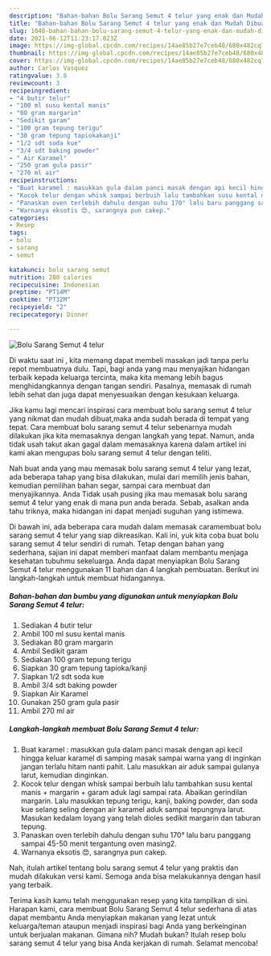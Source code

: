```yaml
---
description: "Bahan-bahan Bolu Sarang Semut 4 telur yang enak dan Mudah Dibuat"
title: "Bahan-bahan Bolu Sarang Semut 4 telur yang enak dan Mudah Dibuat"
slug: 1048-bahan-bahan-bolu-sarang-semut-4-telur-yang-enak-dan-mudah-dibuat
date: 2021-06-12T11:23:17.023Z
image: https://img-global.cpcdn.com/recipes/14ae85b27e7ceb48/680x482cq70/bolu-sarang-semut-4-telur-foto-resep-utama.jpg
thumbnail: https://img-global.cpcdn.com/recipes/14ae85b27e7ceb48/680x482cq70/bolu-sarang-semut-4-telur-foto-resep-utama.jpg
cover: https://img-global.cpcdn.com/recipes/14ae85b27e7ceb48/680x482cq70/bolu-sarang-semut-4-telur-foto-resep-utama.jpg
author: Carlos Vasquez
ratingvalue: 3.8
reviewcount: 3
recipeingredient:
- "4 butir telur"
- "100 ml susu kental manis"
- "80 gram margarin"
- "Sedikit garam"
- "100 gram tepung terigu"
- "30 gram tepung tapiokakanji"
- "1/2 sdt soda kue"
- "3/4 sdt baking powder"
- " Air Karamel"
- "250 gram gula pasir"
- "270 ml air"
recipeinstructions:
- "Buat karamel : masukkan gula dalam panci masak dengan api kecil hingga keluar karamel di samping masak sampai warna yang di inginkan jangan terlalu hitam nanti pahit. Lalu masukkan air aduk sampai gulanya larut, kemudian dinginkan."
- "Kocok telur dengan whisk sampai berbuih lalu tambahkan susu kental manis + margarin + garam aduk lagi sampai rata. Abaikan gerindilan margarin. Lalu masukkan tepung terigu, kanji, baking powder, dan soda kue selang seling dengan air karamel aduk sampai tepungnya larut. Masukan kedalam loyang yang telah dioles sedikit margarin dan taburan tepung."
- "Panaskan oven terlebih dahulu dengan suhu 170° lalu baru panggang sampai 45-50 menit tergantung oven masing2."
- "Warnanya eksotis 😍, sarangnya pun cakep."
categories:
- Resep
tags:
- bolu
- sarang
- semut

katakunci: bolu sarang semut 
nutrition: 280 calories
recipecuisine: Indonesian
preptime: "PT14M"
cooktime: "PT32M"
recipeyield: "2"
recipecategory: Dinner

---
```



![Bolu Sarang Semut 4 telur](https://img-global.cpcdn.com/recipes/14ae85b27e7ceb48/680x482cq70/bolu-sarang-semut-4-telur-foto-resep-utama.jpg)

Di waktu  saat ini , kita memang dapat membeli masakan jadi tanpa perlu repot membuatnya dulu. Tapi, bagi anda yang mau menyajikan hidangan terbaik kepada keluarga tercinta, maka kita memang lebih bagus menghidangkannya dengan tangan sendiri. Pasalnya, memasak di rumah lebih sehat dan juga dapat menyesuaikan dengan kesukaan keluarga.

Jika kamu lagi mencari inspirasi cara membuat bolu sarang semut 4 telur yang nikmat dan mudah dibuat,maka anda sudah berada di tempat yang tepat. Cara membuat bolu sarang semut 4 telur  sebenarnya mudah dilakukan jika kita memasaknya dengan langkah yang tepat. Namun, anda tidak usah takut akan gagal dalam memasaknya 
karena dalam artikel ini kami akan mengupas bolu sarang semut 4 telur dengan teliti.  



Nah buat anda yang mau memasak bolu sarang semut 4 telur yang lezat, ada beberapa tahap yang bisa dilakukan, mulai dari memilih jenis bahan, kemudian pemilihan bahan segar, sampai cara membuat dan menyajikannya. Anda Tidak usah pusing jika mau memasak bolu sarang semut 4 telur yang enak di mana pun anda berada. Sebab, asalkan anda  tahu triknya, maka hidangan ini dapat menjadi suguhan yang istimewa.

Di bawah ini, ada beberapa cara mudah dalam memasak caramembuat bolu sarang semut 4 telur yang siap dikreasikan. Kali ini, yuk kita coba buat bolu sarang semut 4 telur sendiri di rumah. Tetap dengan bahan yang sederhana, sajian ini dapat memberi manfaat dalam membantu menjaga kesehatan tubuhmu sekeluarga. Anda dapat menyiapkan Bolu Sarang Semut 4 telur menggunakan 11 bahan dan 4 langkah pembuatan. Berikut ini langkah-langkah untuk membuat hidangannya.

<!--inarticleads1-->

##### Bahan-bahan dan bumbu yang digunakan untuk menyiapkan Bolu Sarang Semut 4 telur:

1. Sediakan 4 butir telur
1. Ambil 100 ml susu kental manis
1. Sediakan 80 gram margarin
1. Ambil Sedikit garam
1. Sediakan 100 gram tepung terigu
1. Siapkan 30 gram tepung tapioka/kanji
1. Siapkan 1/2 sdt soda kue
1. Ambil 3/4 sdt baking powder
1. Siapkan  Air Karamel
1. Gunakan 250 gram gula pasir
1. Ambil 270 ml air




<!--inarticleads2-->

##### Langkah-langkah membuat Bolu Sarang Semut 4 telur:

1. Buat karamel : masukkan gula dalam panci masak dengan api kecil hingga keluar karamel di samping masak sampai warna yang di inginkan jangan terlalu hitam nanti pahit. Lalu masukkan air aduk sampai gulanya larut, kemudian dinginkan.
1. Kocok telur dengan whisk sampai berbuih lalu tambahkan susu kental manis + margarin + garam aduk lagi sampai rata. Abaikan gerindilan margarin. Lalu masukkan tepung terigu, kanji, baking powder, dan soda kue selang seling dengan air karamel aduk sampai tepungnya larut. Masukan kedalam loyang yang telah dioles sedikit margarin dan taburan tepung.
1. Panaskan oven terlebih dahulu dengan suhu 170° lalu baru panggang sampai 45-50 menit tergantung oven masing2.
1. Warnanya eksotis 😍, sarangnya pun cakep.




Nah, itulah artikel tentang  bolu sarang semut 4 telur  yang praktis dan mudah dilakukan versi kami. Semoga anda bisa melakukannya dengan hasil yang terbaik. 

Terima kasih kamu telah menggunakan resep yang kita tampilkan di sini. Harapan kami, cara membuat  Bolu Sarang Semut 4 telur sederhana di atas dapat membantu Anda menyiapkan makanan yang lezat untuk keluarga/teman ataupun menjadi inspirasi bagi Anda yang berkeinginan untuk berjualan makanan. Gimana nih? Mudah bukan? Itulah resep bolu sarang semut 4 telur yang bisa Anda kerjakan di rumah. Selamat mencoba!

